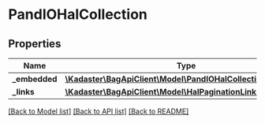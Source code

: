 # PandIOHalCollection

## Properties
Name | Type | Description | Notes
------------ | ------------- | ------------- | -------------
**_embedded** | [**\Kadaster\BagApiClient\Model\PandIOHalCollectionEmbedded**](PandIOHalCollectionEmbedded.md) |  | [optional] 
**_links** | [**\Kadaster\BagApiClient\Model\HalPaginationLinks**](HalPaginationLinks.md) |  | [optional] 

[[Back to Model list]](../../README.md#documentation-for-models) [[Back to API list]](../../README.md#documentation-for-api-endpoints) [[Back to README]](../../README.md)

